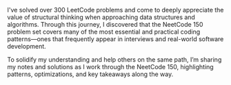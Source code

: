 I've solved over 300 LeetCode problems and come to deeply appreciate the value of structural thinking when approaching data structures and algorithms. Through this journey, I discovered that the NeetCode 150 problem set covers many of the most essential and practical coding patterns—ones that frequently appear in interviews and real-world software development.

To solidify my understanding and help others on the same path, I’m sharing my notes and solutions as I work through the NeetCode 150, highlighting patterns, optimizations, and key takeaways along the way.

